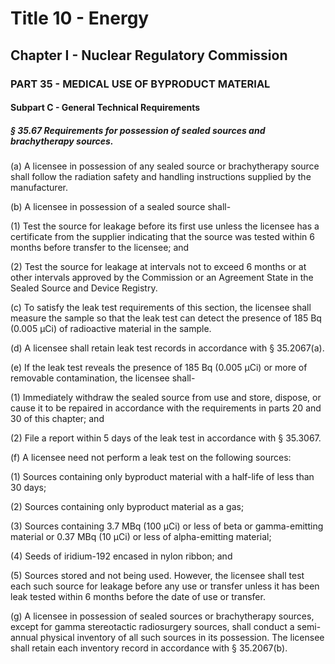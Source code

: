 
# Title 10 - Energy
## Chapter I - Nuclear Regulatory Commission
### PART 35 - MEDICAL USE OF BYPRODUCT MATERIAL
#### Subpart C - General Technical Requirements
##### § 35.67 Requirements for possession of sealed sources and brachytherapy sources.

(a) A licensee in possession of any sealed source or brachytherapy source shall follow the radiation safety and handling instructions supplied by the manufacturer.

(b) A licensee in possession of a sealed source shall-

(1) Test the source for leakage before its first use unless the licensee has a certificate from the supplier indicating that the source was tested within 6 months before transfer to the licensee; and

(2) Test the source for leakage at intervals not to exceed 6 months or at other intervals approved by the Commission or an Agreement State in the Sealed Source and Device Registry.

(c) To satisfy the leak test requirements of this section, the licensee shall measure the sample so that the leak test can detect the presence of 185 Bq (0.005 µCi) of radioactive material in the sample.

(d) A licensee shall retain leak test records in accordance with § 35.2067(a).

(e) If the leak test reveals the presence of 185 Bq (0.005 µCi) or more of removable contamination, the licensee shall-

(1) Immediately withdraw the sealed source from use and store, dispose, or cause it to be repaired in accordance with the requirements in parts 20 and 30 of this chapter; and

(2) File a report within 5 days of the leak test in accordance with § 35.3067.

(f) A licensee need not perform a leak test on the following sources:

(1) Sources containing only byproduct material with a half-life of less than 30 days;

(2) Sources containing only byproduct material as a gas;

(3) Sources containing 3.7 MBq (100 µCi) or less of beta or gamma-emitting material or 0.37 MBq (10 µCi) or less of alpha-emitting material;

(4) Seeds of iridium-192 encased in nylon ribbon; and

(5) Sources stored and not being used. However, the licensee shall test each such source for leakage before any use or transfer unless it has been leak tested within 6 months before the date of use or transfer.

(g) A licensee in possession of sealed sources or brachytherapy sources, except for gamma stereotactic radiosurgery sources, shall conduct a semi-annual physical inventory of all such sources in its possession. The licensee shall retain each inventory record in accordance with § 35.2067(b).

